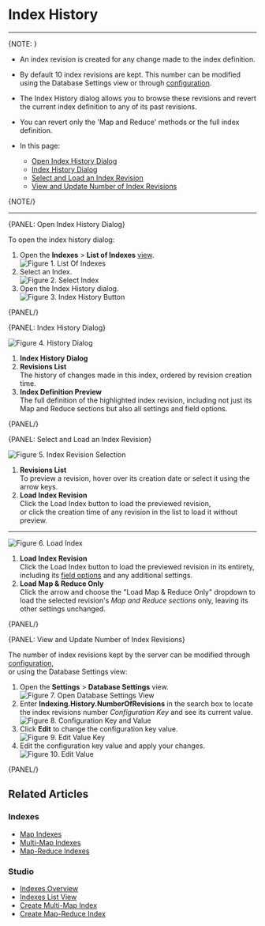 ﻿# Index History
---

{NOTE: }

* An index revision is created for any change made to the index definition.  

* By default 10 index revisions are kept. This number can be modified using 
  the Database Settings view or through [configuration](../../../server/configuration/configuration-options).  

* The Index History dialog allows you to browse these revisions and revert 
  the current index definition to any of its past revisions.  

* You can revert only the 'Map and Reduce' methods or the full index definition.  

* In this page:  
  * [Open Index History Dialog](../../../studio/database/indexes/index-history#open-index-history-dialog)  
  * [Index History Dialog](../../../studio/database/indexes/index-history#index-history-dialog)  
  * [Select and Load an Index Revision](../../../studio/database/indexes/index-history#select-and-load-an-index-revision)  
  * [View and Update Number of Index Revisions](../../../studio/database/indexes/index-history#view-and-update-number-of-index-revisions)  

{NOTE/}

---

{PANEL: Open Index History Dialog}

To open the index history dialog:  

1. Open the **Indexes** > **List of Indexes** [view](../../../studio/database/indexes/indexes-list-view).  
   ![Figure 1. List Of Indexes](images/index-history-01-list-of-indexes.png "Figure 1. List Of Indexes")
2. Select an Index.  
   ![Figure 2. Select Index](images/index-history-02-select-index.png "Figure 2. Select Index")
3. Open the Index History dialog.  
   ![Figure 3. Index History Button](images/index-history-03-index-history-button.png "Figure 3. Index History Button")

{PANEL/}

{PANEL: Index History Dialog}

![Figure 4. History Dialog](images/index-history-04-history-view.png "Figure 4. History Dialog")

1. **Index History Dialog**  
2. **Revisions List**  
   The history of changes made in this index, ordered by revision creation time.  
3. **Index Definition Preview**  
   The full definition of the highlighted index revision, including not just its Map and 
   Reduce sections but also all settings and field options.  

{PANEL/}

{PANEL: Select and Load an Index Revision}

![Figure 5. Index Revision Selection](images/index-history-05-index-revision-selection.png "Figure 5. Index Revision Selection")

1. **Revisions List**  
   To preview a revision, hover over its creation date or select it using the arrow keys.  
2. **Load Index Revision**  
   Click the Load Index button to load the previewed revision,  
   or click the creation time of any revision in the list to load it without preview.  

---

![Figure 6. Load Index](images/index-history-06-load-map-and-reduce-only.png "Figure 6. Load Index")

1. **Load Index Revision**  
   Click the Load Index button to load the previewed revision in its entirety, 
   including its [field options](../../../studio/database/indexes/create-map-index#index-field-options) 
   and any additional settings.  
2. **Load Map & Reduce Only**  
   Click the arrow and choose the "Load Map & Reduce Only" dropdown to load the selected 
   revision's *Map and Reduce sections* only, leaving its other settings unchanged.  

{PANEL/}

{PANEL: View and Update Number of Index Revisions}

The number of index revisions kept by the server can be modified through [configuration](../../../server/configuration/configuration-options),  
or using the Database Settings view:  

1. Open the **Settings** > **Database Settings** view.  
   ![Figure 7. Open Database Settings View](images/index-history-07-open-database-settings-view.png "Figure 7. Open Database Settings View")
2. Enter **Indexing.History.NumberOfRevisions** in the search box to locate the 
   index revisions number *Configuration Key* and see its current value.  
   ![Figure 8. Configuration Key and Value](images/index-history-08-configuration-key-and-value.png "Figure 8. Configuration Key and Value")
3. Click **Edit** to change the configuration key value.  
   ![Figure 9. Edit Value Key](images/index-history-09-edit-value-key.png "Figure 9. Edit Value Key")
4. Edit the configuration key value and apply your changes.  
   ![Figure 10. Edit Value](images/index-history-10-edit-value.png "Figure 10. Edit Value")

{PANEL/}


## Related Articles

### Indexes

- [Map Indexes](../../../indexes/map-indexes)
- [Multi-Map Indexes](../../../indexes/multi-map-indexes)
- [Map-Reduce Indexes](../../../indexes/map-reduce-indexes)

### Studio

- [Indexes Overview](../../../studio/database/indexes/indexes-overview)
- [Indexes List View](../../../studio/database/indexes/indexes-list-view)
- [Create Multi-Map Index](../../../studio/database/indexes/create-multi-map-index)
- [Create Map-Reduce Index](../../../studio/database/indexes/create-map-reduce-index)

